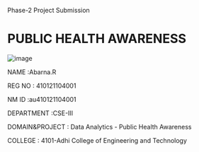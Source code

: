 Phase-2 Project Submission
# PUBLIC HEALTH AWARENESS
![image](https://github.com/Abarna-R/public-health-awareness-phase-2/assets/146453124/cfdcfcef-337a-4ed4-87a8-dba1c3a7aac4)


NAME                          :Abarna.R <br>

REG NO                       : 410121104001
   
NM ID	                       :au410121104001

DEPARTMENT                   :CSE-III

DOMAIN&PROJECT	             : Data Analytics - Public Health Awareness

COLLEGE	                     : 4101-Adhi College of Engineering and Technology
